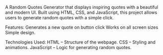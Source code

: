 A Random Quotes Generator that displays inspiring quotes with a beautiful and modern UI. 
Built using HTML, CSS, and JavaScript, this project allows users to generate random quotes with a simple click.

Features: 
Generates a new quote on button click Works on all screen sizes Simple design.

Technologies Used: HTML – Structure of the webpage. 
CSS – Styling and animations. 
JavaScript – Logic for generating random quotes.
